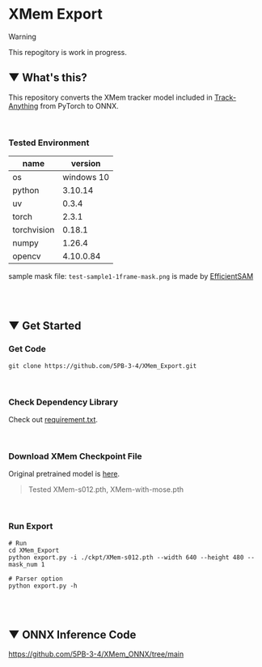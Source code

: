 # XMem Export

> [!WARNING]
> This repogitory is work in progress.

## ▼ What's this?
This repository converts the XMem tracker model included in [Track-Anything](https://github.com/gaomingqi/Track-Anything/tree/master/tracker) from PyTorch to ONNX.

<br>

### Tested Environment
|name|version|
|----|-------|
|os|windows 10|
|python|3.10.14|
|uv|0.3.4|
|torch|2.3.1|
|torchvision|0.18.1|
|numpy|1.26.4|
|opencv|4.10.0.84|

sample mask file: ```test-sample1-1frame-mask.png``` is made by [EfficientSAM](https://github.com/opencv/opencv_zoo/tree/main/models/image_segmentation_efficientsam)


<br><br>


## ▼ Get Started
### Get Code
```shell
git clone https://github.com/5PB-3-4/XMem_Export.git
```
<br>

### Check Dependency Library
Check out [requirement.txt](https://github.com/5PB-3-4/XMem_Export/blob/main/requirements.txt).

<br>

### Download XMem Checkpoint File
Original pretrained model is [here](https://github.com/hkchengrex/XMem/releases/tag/v1.0).

> Tested XMem-s012.pth, XMem-with-mose.pth

<br>

### Run Export
```shell
# Run
cd XMem_Export
python export.py -i ./ckpt/XMem-s012.pth --width 640 --height 480 --mask_num 1

# Parser option
python export.py -h
```

<br><br>


## ▼ ONNX Inference Code
https://github.com/5PB-3-4/XMem_ONNX/tree/main

